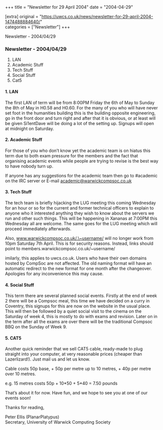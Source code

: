 +++
title = "Newsletter for 29 April 2004"
date = "2004-04-29"

[extra]
original = "https://uwcs.co.uk/news/newsletter-for-29-april-2004-1474488884640/"    
categories = ["Newsletter"]
+++

Newsletter - 2004/04/29

### Newsletter - 2004/04/29

1.  LAN
2.  Academic Stuff
3.  Tech Stuff
4.  Social Stuff
5.  Cat5

#### 1\. LAN

The first LAN of term will be from 8:00PM Friday the 6th of May to Sunday the 8th of May in H0.58 and H0.60. For the many of you who will have never set foot in the humanities building this is the building opposite engineering, go in the front door and turn right and after that it is obvious, or at least will be given Si1entDave will be doing a lot of the setting up. Signups will open at midnight on Saturday.

#### 2\. Academic Stuff

For those of you who don’t know yet the academic team is on hiatus this term due to both exam pressure for the members and the fact that organising academic events while people are trying to revise is the best way to have nobody turn up.

If anyone has any suggestions for the academic team then go to \#academic on the IRC server or E-mail academic@warwickcompsoc.co.uk

#### 3\. Tech Stuff

The tech team is briefly hijacking the LUG meeting this coming Wednesday for an hour or so for the current and former technical officers to explain to anyone who it interested anything they wish to know about the servers we run and other such things. This will be happening in Xananas at 7:00PM this Wednesday all are welcome. The same goes for the LUG meeting which will proceed immediately afterwards.

Also, www.warwickcompsoc.co.uk/.\~username/ will no longer work from 10pm Saturday 7th April. This is for security reasons. Instead, links should point to members.warwickcompsoc.co.uk/\~username/

imilarly, this applies to uwcs.co.uk. Users who have their own domains hosted by CompSoc are not affected. The old naming format will have an automatic redirect to the new format for one month after the changeover. Apologies for any inconvenience this may cause.

#### 4\. Social Stuff

This term there are several planned social events. Firstly at the end of week 2 there will be a Compsoc meal, this time we have decided on a curry in Coventry, this signups for this are now on the website in the usual place. This will then be followed by a quiet social visit to the cinema on the Saturday of week 4, this is mostly to do with exams and revision. Later on in the term after all the exams are over there will be the traditional Compsoc BBQ on the Sunday of Week 9.

#### 5\. CAT5

Another quick reminder that we sell CAT5 cable, ready-made to plug straight into your computer, at very reasonable prices (cheaper than Lazerlizard\!). Just mail us and let us know.

Cable costs 50p base, + 50p per metre up to 10 metres, + 40p per metre over 10 metres.

e.g. 15 metres costs 50p + 10\*50 + 5\*40 = 7.50 pounds

That’s about it for now. Have fun, and we hope to see you at one of our events soon\!

Thanks for reading,

Peter Ellis (PlanarPlatypus)  
Secretary, University of Warwick Computing Society
